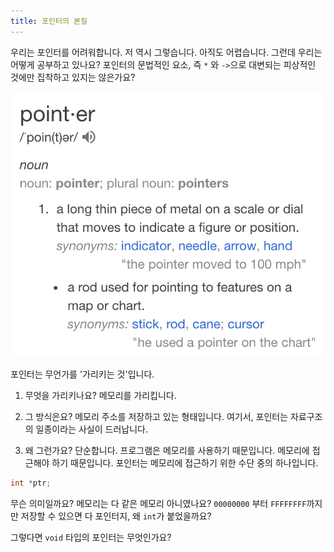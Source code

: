 ```yaml
---
title: 포인터의 본질
---
```


우리는 포인터를 어려워합니다. 저 역시 그렇습니다. 아직도 어렵습니다. 그런데 우리는 어떻게 공부하고 있나요? 포인터의 문법적인 요소, 즉 `*` 와 `->`으로 대변되는 피상적인 것에만 집착하고 있지는 않은가요?

<img id="about__define-pointer" class="center" src="/assets/define-pointer.png" />

포인터는 무언가를 '가리키는 것'입니다.

1. 무엇을 가리키나요?
   메모리를 가리킵니다.

2. 그 방식은요?
   메모리 주소를 저장하고 있는 형태입니다. 여기서, 포인터는 자료구조의 일종이라는 사실이 드러납니다.

3. 왜 그런가요?
   단순합니다. 프로그램은 메모리를 사용하기 때문입니다. 메모리에 접근해야 하기 때문입니다. 포인터는 메모리에 접근하기 위한 수단 중의 하나입니다.

```C++
int *ptr;
```

무슨 의미일까요? 메모리는 다 같은 메모리 아니였나요? `00000000` 부터 `FFFFFFFF`까지만 저장할 수 있으면 다 포인터지, 왜 `int`가 붙었을까요?

그렇다면 `void` 타입의 포인터는 무엇인가요?
